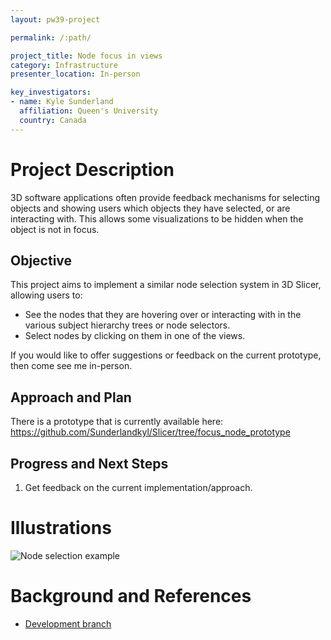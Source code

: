 ```yaml
---
layout: pw39-project

permalink: /:path/

project_title: Node focus in views
category: Infrastructure
presenter_location: In-person

key_investigators:
- name: Kyle Sunderland
  affiliation: Queen's University
  country: Canada
---
```


# Project Description

3D software applications often provide feedback mechanisms for selecting objects and showing users which objects they have selected, or are interacting with. This allows some visualizations to be hidden when the object is not in focus.

## Objective

<!-- Describe here WHAT you would like to achieve (what you will have as end result). -->

This project aims to implement a similar node selection system in 3D Slicer, allowing users to:
- See the nodes that they are hovering over or interacting with in the various subject hierarchy trees or node selectors.
- Select nodes by clicking on them in one of the views.

If you would like to offer suggestions or feedback on the current prototype, then come see me in-person.

## Approach and Plan

<!-- Describe here HOW you would like to achieve the objectives stated above. -->

There is a prototype that is currently available here: https://github.com/Sunderlandkyl/Slicer/tree/focus_node_prototype

## Progress and Next Steps

<!-- Update this section as you make progress, describing of what you have ACTUALLY DONE.
     If there are specific steps that you could not complete then you can describe them here, too. -->

1. Get feedback on the current implementation/approach. 

# Illustrations

<!-- Add pictures and links to videos that demonstrate what has been accomplished.
![Description of picture](Example2.jpg)

![Some more images](Example2.jpg)
-->

![Node selection example](https://github.com/NA-MIC/ProjectWeek/assets/9222709/28038dc8-386b-45d7-b141-46e8cc966282)

# Background and References

- [Development branch](https://github.com/Sunderlandkyl/Slicer/tree/focus_node_prototype)
